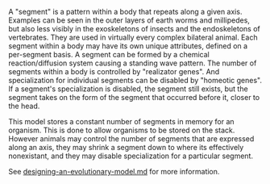 A "segment" is a pattern within a body that repeats along a given axis.
Examples can be seen in the outer layers of earth worms and millipedes,
but also less visibly in the exoskeletons of insects and the endoskeletons of vertebrates.
They are used in virtually every complex bilateral animal.
Each segment within a body may have its own unique attributes, defined on a per-segment basis. 
A segment can be formed by a chemical reaction/diffusion system causing a standing wave pattern.
The number of segments within a body is controlled by "realizator genes".
And specialization for individual segments can be disabled by "homeotic genes".
If a segment's specialization is disabled, the segment still exists, 
but the segment takes on the form of the segment that occurred before it, closer to the head.

This model stores a constant number of segments in memory for an organism.
This is done to allow organisms to be stored on the stack. 
However animals may control the number of segments that are expressed along an axis,
they may shrink a segment down to where its effectively nonexistant,
and they may disable specialization for a particular segment.

See [designing-an-evolutionary-model.md](designing-an-evolutionary-model.md) for more information.
